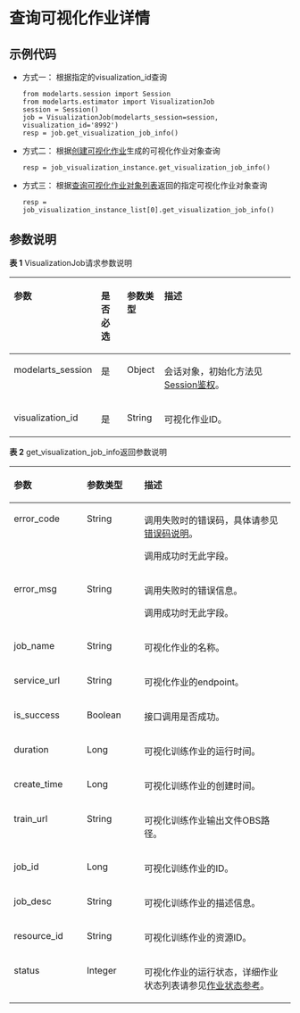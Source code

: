 # 查询可视化作业详情<a name="modelarts_04_0184"></a>

## 示例代码<a name="zh-cn_topic_0170904409_section35881040102516"></a>

-   方式一： 根据指定的visualization\_id查询

    ```
    from modelarts.session import Session
    from modelarts.estimator import VisualizationJob
    session = Session()
    job = VisualizationJob(modelarts_session=session, visualization_id='8992')
    resp = job.get_visualization_job_info()
    ```


-   方式二： 根据[创建可视化作业](创建可视化作业.md)生成的可视化作业对象查询

    ```
    resp = job_visualization_instance.get_visualization_job_info()
    ```


-   方式三： 根据[查询可视化作业对象列表](查询可视化作业对象列表.md)返回的指定可视化作业对象查询

    ```
    resp = job_visualization_instance_list[0].get_visualization_job_info()
    ```


## 参数说明<a name="zh-cn_topic_0170904409_section85751315416"></a>

**表 1**  VisualizationJob请求参数说明

<a name="zh-cn_topic_0170904409_table155461191218"></a>
<table><thead align="left"><tr id="zh-cn_topic_0170904409_row254817912212"><th class="cellrowborder" valign="top" width="22.75%" id="mcps1.2.5.1.1"><p id="zh-cn_topic_0170904409_p12549899214"><a name="zh-cn_topic_0170904409_p12549899214"></a><a name="zh-cn_topic_0170904409_p12549899214"></a>参数</p>
</th>
<th class="cellrowborder" valign="top" width="9.879999999999999%" id="mcps1.2.5.1.2"><p id="zh-cn_topic_0170904409_p3552101193813"><a name="zh-cn_topic_0170904409_p3552101193813"></a><a name="zh-cn_topic_0170904409_p3552101193813"></a>是否必选</p>
</th>
<th class="cellrowborder" valign="top" width="13.320000000000002%" id="mcps1.2.5.1.3"><p id="zh-cn_topic_0170904409_p1755169172118"><a name="zh-cn_topic_0170904409_p1755169172118"></a><a name="zh-cn_topic_0170904409_p1755169172118"></a>参数类型</p>
</th>
<th class="cellrowborder" valign="top" width="54.05%" id="mcps1.2.5.1.4"><p id="zh-cn_topic_0170904409_p55521998211"><a name="zh-cn_topic_0170904409_p55521998211"></a><a name="zh-cn_topic_0170904409_p55521998211"></a>描述</p>
</th>
</tr>
</thead>
<tbody><tr id="zh-cn_topic_0170904409_row8893215413"><td class="cellrowborder" valign="top" width="22.75%" headers="mcps1.2.5.1.1 "><p id="zh-cn_topic_0170904409_p6891421842"><a name="zh-cn_topic_0170904409_p6891421842"></a><a name="zh-cn_topic_0170904409_p6891421842"></a>modelarts_session</p>
</td>
<td class="cellrowborder" valign="top" width="9.879999999999999%" headers="mcps1.2.5.1.2 "><p id="zh-cn_topic_0170904409_p68972047"><a name="zh-cn_topic_0170904409_p68972047"></a><a name="zh-cn_topic_0170904409_p68972047"></a>是</p>
</td>
<td class="cellrowborder" valign="top" width="13.320000000000002%" headers="mcps1.2.5.1.3 "><p id="zh-cn_topic_0170904409_p158912219419"><a name="zh-cn_topic_0170904409_p158912219419"></a><a name="zh-cn_topic_0170904409_p158912219419"></a>Object</p>
</td>
<td class="cellrowborder" valign="top" width="54.05%" headers="mcps1.2.5.1.4 "><p id="zh-cn_topic_0170904409_p1689152543"><a name="zh-cn_topic_0170904409_p1689152543"></a><a name="zh-cn_topic_0170904409_p1689152543"></a>会话对象，初始化方法见<a href="Session鉴权概述.md">Session鉴权</a>。</p>
</td>
</tr>
<tr id="zh-cn_topic_0170904409_row197933582219"><td class="cellrowborder" valign="top" width="22.75%" headers="mcps1.2.5.1.1 "><p id="zh-cn_topic_0170904409_p9118145011917"><a name="zh-cn_topic_0170904409_p9118145011917"></a><a name="zh-cn_topic_0170904409_p9118145011917"></a>visualization_id</p>
</td>
<td class="cellrowborder" valign="top" width="9.879999999999999%" headers="mcps1.2.5.1.2 "><p id="zh-cn_topic_0170904409_p196751771039"><a name="zh-cn_topic_0170904409_p196751771039"></a><a name="zh-cn_topic_0170904409_p196751771039"></a>是</p>
</td>
<td class="cellrowborder" valign="top" width="13.320000000000002%" headers="mcps1.2.5.1.3 "><p id="zh-cn_topic_0170904409_p8675972311"><a name="zh-cn_topic_0170904409_p8675972311"></a><a name="zh-cn_topic_0170904409_p8675972311"></a>String</p>
</td>
<td class="cellrowborder" valign="top" width="54.05%" headers="mcps1.2.5.1.4 "><p id="zh-cn_topic_0170904409_p212635661310"><a name="zh-cn_topic_0170904409_p212635661310"></a><a name="zh-cn_topic_0170904409_p212635661310"></a>可视化作业ID。</p>
</td>
</tr>
</tbody>
</table>

**表 2**  get\_visualization\_job\_info返回参数说明

<a name="zh-cn_topic_0170904409_table55928961173927"></a>
<table><thead align="left"><tr id="zh-cn_topic_0170904409_row40618446173927"><th class="cellrowborder" valign="top" width="25.929999999999996%" id="mcps1.2.4.1.1"><p id="zh-cn_topic_0170904409_p1631242217407"><a name="zh-cn_topic_0170904409_p1631242217407"></a><a name="zh-cn_topic_0170904409_p1631242217407"></a>参数</p>
</th>
<th class="cellrowborder" valign="top" width="20.41%" id="mcps1.2.4.1.2"><p id="zh-cn_topic_0170904409_p5427574117407"><a name="zh-cn_topic_0170904409_p5427574117407"></a><a name="zh-cn_topic_0170904409_p5427574117407"></a>参数类型</p>
</th>
<th class="cellrowborder" valign="top" width="53.66%" id="mcps1.2.4.1.3"><p id="zh-cn_topic_0170904409_p3425893817407"><a name="zh-cn_topic_0170904409_p3425893817407"></a><a name="zh-cn_topic_0170904409_p3425893817407"></a>描述</p>
</th>
</tr>
</thead>
<tbody><tr id="zh-cn_topic_0170904409_row11062410173927"><td class="cellrowborder" valign="top" width="25.929999999999996%" headers="mcps1.2.4.1.1 "><p id="zh-cn_topic_0170904409_p688954611624"><a name="zh-cn_topic_0170904409_p688954611624"></a><a name="zh-cn_topic_0170904409_p688954611624"></a>error_code</p>
</td>
<td class="cellrowborder" valign="top" width="20.41%" headers="mcps1.2.4.1.2 "><p id="zh-cn_topic_0170904409_p3804851211624"><a name="zh-cn_topic_0170904409_p3804851211624"></a><a name="zh-cn_topic_0170904409_p3804851211624"></a>String</p>
</td>
<td class="cellrowborder" valign="top" width="53.66%" headers="mcps1.2.4.1.3 "><p id="zh-cn_topic_0170904409_p15155170151818"><a name="zh-cn_topic_0170904409_p15155170151818"></a><a name="zh-cn_topic_0170904409_p15155170151818"></a>调用失败时的错误码，具体请参见<a href="公共参数.md#section29446341644">错误码说明</a>。</p>
<p id="zh-cn_topic_0170904409_p6203060911624"><a name="zh-cn_topic_0170904409_p6203060911624"></a><a name="zh-cn_topic_0170904409_p6203060911624"></a>调用成功时无此字段。</p>
</td>
</tr>
<tr id="zh-cn_topic_0170904409_row52351653173927"><td class="cellrowborder" valign="top" width="25.929999999999996%" headers="mcps1.2.4.1.1 "><p id="zh-cn_topic_0170904409_p4368550411624"><a name="zh-cn_topic_0170904409_p4368550411624"></a><a name="zh-cn_topic_0170904409_p4368550411624"></a>error_msg</p>
</td>
<td class="cellrowborder" valign="top" width="20.41%" headers="mcps1.2.4.1.2 "><p id="zh-cn_topic_0170904409_p6574380911624"><a name="zh-cn_topic_0170904409_p6574380911624"></a><a name="zh-cn_topic_0170904409_p6574380911624"></a>String</p>
</td>
<td class="cellrowborder" valign="top" width="53.66%" headers="mcps1.2.4.1.3 "><p id="zh-cn_topic_0170904409_p102581118486"><a name="zh-cn_topic_0170904409_p102581118486"></a><a name="zh-cn_topic_0170904409_p102581118486"></a>调用失败时的错误信息。</p>
<p id="zh-cn_topic_0170904409_p2364831411624"><a name="zh-cn_topic_0170904409_p2364831411624"></a><a name="zh-cn_topic_0170904409_p2364831411624"></a>调用成功时无此字段。</p>
</td>
</tr>
<tr id="zh-cn_topic_0170904409_row63643119173927"><td class="cellrowborder" valign="top" width="25.929999999999996%" headers="mcps1.2.4.1.1 "><p id="zh-cn_topic_0170904409_p124281540164214"><a name="zh-cn_topic_0170904409_p124281540164214"></a><a name="zh-cn_topic_0170904409_p124281540164214"></a>job_name</p>
</td>
<td class="cellrowborder" valign="top" width="20.41%" headers="mcps1.2.4.1.2 "><p id="zh-cn_topic_0170904409_p13430144034215"><a name="zh-cn_topic_0170904409_p13430144034215"></a><a name="zh-cn_topic_0170904409_p13430144034215"></a>String</p>
</td>
<td class="cellrowborder" valign="top" width="53.66%" headers="mcps1.2.4.1.3 "><p id="zh-cn_topic_0170904409_p6433940124210"><a name="zh-cn_topic_0170904409_p6433940124210"></a><a name="zh-cn_topic_0170904409_p6433940124210"></a>可视化作业的名称。</p>
</td>
</tr>
<tr id="zh-cn_topic_0170904409_row82863719421"><td class="cellrowborder" valign="top" width="25.929999999999996%" headers="mcps1.2.4.1.1 "><p id="zh-cn_topic_0170904409_p84681340164211"><a name="zh-cn_topic_0170904409_p84681340164211"></a><a name="zh-cn_topic_0170904409_p84681340164211"></a>service_url</p>
</td>
<td class="cellrowborder" valign="top" width="20.41%" headers="mcps1.2.4.1.2 "><p id="zh-cn_topic_0170904409_p14469204044211"><a name="zh-cn_topic_0170904409_p14469204044211"></a><a name="zh-cn_topic_0170904409_p14469204044211"></a>String</p>
</td>
<td class="cellrowborder" valign="top" width="53.66%" headers="mcps1.2.4.1.3 "><p id="zh-cn_topic_0170904409_p44715401429"><a name="zh-cn_topic_0170904409_p44715401429"></a><a name="zh-cn_topic_0170904409_p44715401429"></a>可视化作业的endpoint。</p>
</td>
</tr>
<tr id="zh-cn_topic_0170904409_row823221010216"><td class="cellrowborder" valign="top" width="25.929999999999996%" headers="mcps1.2.4.1.1 "><p id="zh-cn_topic_0170904409_p123221015210"><a name="zh-cn_topic_0170904409_p123221015210"></a><a name="zh-cn_topic_0170904409_p123221015210"></a>is_success</p>
</td>
<td class="cellrowborder" valign="top" width="20.41%" headers="mcps1.2.4.1.2 "><p id="zh-cn_topic_0170904409_p923219101219"><a name="zh-cn_topic_0170904409_p923219101219"></a><a name="zh-cn_topic_0170904409_p923219101219"></a>Boolean</p>
</td>
<td class="cellrowborder" valign="top" width="53.66%" headers="mcps1.2.4.1.3 "><p id="zh-cn_topic_0170904409_p14433359122514"><a name="zh-cn_topic_0170904409_p14433359122514"></a><a name="zh-cn_topic_0170904409_p14433359122514"></a>接口调用是否成功。</p>
</td>
</tr>
<tr id="zh-cn_topic_0170904409_row02381259141816"><td class="cellrowborder" valign="top" width="25.929999999999996%" headers="mcps1.2.4.1.1 "><p id="zh-cn_topic_0170904409_p1623912593182"><a name="zh-cn_topic_0170904409_p1623912593182"></a><a name="zh-cn_topic_0170904409_p1623912593182"></a>duration</p>
</td>
<td class="cellrowborder" valign="top" width="20.41%" headers="mcps1.2.4.1.2 "><p id="zh-cn_topic_0170904409_p81055447198"><a name="zh-cn_topic_0170904409_p81055447198"></a><a name="zh-cn_topic_0170904409_p81055447198"></a>Long</p>
</td>
<td class="cellrowborder" valign="top" width="53.66%" headers="mcps1.2.4.1.3 "><p id="zh-cn_topic_0170904409_p10105194441916"><a name="zh-cn_topic_0170904409_p10105194441916"></a><a name="zh-cn_topic_0170904409_p10105194441916"></a>可视化训练作业的运行时间。</p>
</td>
</tr>
<tr id="zh-cn_topic_0170904409_row1223120141910"><td class="cellrowborder" valign="top" width="25.929999999999996%" headers="mcps1.2.4.1.1 "><p id="zh-cn_topic_0170904409_p1623171101913"><a name="zh-cn_topic_0170904409_p1623171101913"></a><a name="zh-cn_topic_0170904409_p1623171101913"></a>create_time</p>
</td>
<td class="cellrowborder" valign="top" width="20.41%" headers="mcps1.2.4.1.2 "><p id="zh-cn_topic_0170904409_p199521910218"><a name="zh-cn_topic_0170904409_p199521910218"></a><a name="zh-cn_topic_0170904409_p199521910218"></a>Long</p>
</td>
<td class="cellrowborder" valign="top" width="53.66%" headers="mcps1.2.4.1.3 "><p id="zh-cn_topic_0170904409_p1437875772113"><a name="zh-cn_topic_0170904409_p1437875772113"></a><a name="zh-cn_topic_0170904409_p1437875772113"></a>可视化训练作业的创建时间。</p>
</td>
</tr>
<tr id="zh-cn_topic_0170904409_row16321198181917"><td class="cellrowborder" valign="top" width="25.929999999999996%" headers="mcps1.2.4.1.1 "><p id="zh-cn_topic_0170904409_p6322381192"><a name="zh-cn_topic_0170904409_p6322381192"></a><a name="zh-cn_topic_0170904409_p6322381192"></a>train_url</p>
</td>
<td class="cellrowborder" valign="top" width="20.41%" headers="mcps1.2.4.1.2 "><p id="zh-cn_topic_0170904409_p4471037122511"><a name="zh-cn_topic_0170904409_p4471037122511"></a><a name="zh-cn_topic_0170904409_p4471037122511"></a>String</p>
</td>
<td class="cellrowborder" valign="top" width="53.66%" headers="mcps1.2.4.1.3 "><p id="zh-cn_topic_0170904409_p1465683720343"><a name="zh-cn_topic_0170904409_p1465683720343"></a><a name="zh-cn_topic_0170904409_p1465683720343"></a>可视化训练作业输出文件OBS路径。</p>
</td>
</tr>
<tr id="zh-cn_topic_0170904409_row11556617202"><td class="cellrowborder" valign="top" width="25.929999999999996%" headers="mcps1.2.4.1.1 "><p id="zh-cn_topic_0170904409_p19551166202"><a name="zh-cn_topic_0170904409_p19551166202"></a><a name="zh-cn_topic_0170904409_p19551166202"></a>job_id</p>
</td>
<td class="cellrowborder" valign="top" width="20.41%" headers="mcps1.2.4.1.2 "><p id="zh-cn_topic_0170904409_p9528172311319"><a name="zh-cn_topic_0170904409_p9528172311319"></a><a name="zh-cn_topic_0170904409_p9528172311319"></a>Long</p>
</td>
<td class="cellrowborder" valign="top" width="53.66%" headers="mcps1.2.4.1.3 "><p id="zh-cn_topic_0170904409_p652892311314"><a name="zh-cn_topic_0170904409_p652892311314"></a><a name="zh-cn_topic_0170904409_p652892311314"></a>可视化训练作业的ID。</p>
</td>
</tr>
<tr id="zh-cn_topic_0170904409_row20917116202"><td class="cellrowborder" valign="top" width="25.929999999999996%" headers="mcps1.2.4.1.1 "><p id="zh-cn_topic_0170904409_p12106117206"><a name="zh-cn_topic_0170904409_p12106117206"></a><a name="zh-cn_topic_0170904409_p12106117206"></a>job_desc</p>
</td>
<td class="cellrowborder" valign="top" width="20.41%" headers="mcps1.2.4.1.2 "><p id="zh-cn_topic_0170904409_p1779454151314"><a name="zh-cn_topic_0170904409_p1779454151314"></a><a name="zh-cn_topic_0170904409_p1779454151314"></a>String</p>
</td>
<td class="cellrowborder" valign="top" width="53.66%" headers="mcps1.2.4.1.3 "><p id="zh-cn_topic_0170904409_p127975417138"><a name="zh-cn_topic_0170904409_p127975417138"></a><a name="zh-cn_topic_0170904409_p127975417138"></a>可视化训练作业的描述信息。</p>
</td>
</tr>
<tr id="zh-cn_topic_0170904409_row197321312162017"><td class="cellrowborder" valign="top" width="25.929999999999996%" headers="mcps1.2.4.1.1 "><p id="zh-cn_topic_0170904409_p173221202010"><a name="zh-cn_topic_0170904409_p173221202010"></a><a name="zh-cn_topic_0170904409_p173221202010"></a>resource_id</p>
</td>
<td class="cellrowborder" valign="top" width="20.41%" headers="mcps1.2.4.1.2 "><p id="zh-cn_topic_0170904409_p69469566192"><a name="zh-cn_topic_0170904409_p69469566192"></a><a name="zh-cn_topic_0170904409_p69469566192"></a>String</p>
</td>
<td class="cellrowborder" valign="top" width="53.66%" headers="mcps1.2.4.1.3 "><p id="zh-cn_topic_0170904409_p97324127201"><a name="zh-cn_topic_0170904409_p97324127201"></a><a name="zh-cn_topic_0170904409_p97324127201"></a>可视化训练作业的资源ID。</p>
</td>
</tr>
<tr id="row3237829142413"><td class="cellrowborder" valign="top" width="25.929999999999996%" headers="mcps1.2.4.1.1 "><p id="p2012711881316"><a name="p2012711881316"></a><a name="p2012711881316"></a>status</p>
</td>
<td class="cellrowborder" valign="top" width="20.41%" headers="mcps1.2.4.1.2 "><p id="p11127086133"><a name="p11127086133"></a><a name="p11127086133"></a>Integer</p>
</td>
<td class="cellrowborder" valign="top" width="53.66%" headers="mcps1.2.4.1.3 "><p id="p512719801315"><a name="p512719801315"></a><a name="p512719801315"></a>可视化作业的运行状态，详细作业状态列表请参见<a href="作业状态参考.md">作业状态参考</a>。</p>
</td>
</tr>
</tbody>
</table>

